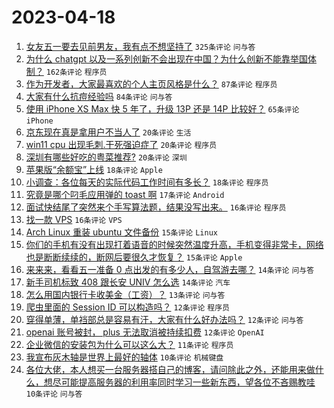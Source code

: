 # 2023-04-18

1. [女友五一要去见前男友，我有点不想坚持了](https://www.v2ex.com/t/933324) `325条评论` `问与答`
1. [为什么 chatgpt 以及一系列创新不会出现在中国？为什么创新不能靠举国体制？](https://www.v2ex.com/t/933384) `162条评论` `程序员`
1. [作为开发者，大家最喜欢的个人主页风格是什么？](https://www.v2ex.com/t/933373) `87条评论` `程序员`
1. [大家有什么抗痘经验吗](https://www.v2ex.com/t/933376) `84条评论` `问与答`
1. [使用 iPhone XS Max 快 5 年了，升级 13P 还是 14P 比较好？](https://www.v2ex.com/t/933339) `65条评论` `iPhone`
1. [京东现在真是拿用户不当人了](https://www.v2ex.com/t/933403) `20条评论` `生活`
1. [win11 cpu 出现毛刺.干死强迫症了](https://www.v2ex.com/t/933349) `20条评论` `程序员`
1. [深圳有哪些好吃的粤菜推荐?](https://www.v2ex.com/t/933334) `20条评论` `深圳`
1. [苹果版“余额宝”上线](https://www.v2ex.com/t/933362) `18条评论` `Apple`
1. [小调查：各位每天的实际代码工作时间有多长？](https://www.v2ex.com/t/933353) `18条评论` `程序员`
1. [究竟是哪个叼毛应用弹的 toast 啊](https://www.v2ex.com/t/933363) `17条评论` `Android`
1. [面试快结尾了突然来个手写算法题，结果没写出来。](https://www.v2ex.com/t/933344) `16条评论` `程序员`
1. [找一款 VPS](https://www.v2ex.com/t/933335) `16条评论` `VPS`
1. [Arch Linux 重装 ubuntu 文件备份](https://www.v2ex.com/t/933430) `15条评论` `Linux`
1. [你们的手机有没有出现打着语音的时候突然温度升高，手机变得非常卡，网络也是断断续续的，断网后要很久才恢复？](https://www.v2ex.com/t/933330) `15条评论` `Apple`
1. [来来来，看看五一准备 0 点出发的有多少人，自驾游去哪？](https://www.v2ex.com/t/933392) `14条评论` `问与答`
1. [新手司机标致 408 跟长安 UNIV 怎么选](https://www.v2ex.com/t/933380) `14条评论` `汽车`
1. [怎么用国内银行卡收美金（工资）？](https://www.v2ex.com/t/933391) `13条评论` `问与答`
1. [爬虫里面的 Session ID 可以构造吗？](https://www.v2ex.com/t/933472) `12条评论` `程序员`
1. [穿得单薄，单裆部总是容易有汗，大家有什么好办法吗？](https://www.v2ex.com/t/933388) `12条评论` `问与答`
1. [openai 账号被封， plus 无法取消被持续扣费](https://www.v2ex.com/t/933387) `12条评论` `OpenAI`
1. [企业微信的安装包为什么可以这么大？](https://www.v2ex.com/t/933345) `11条评论` `程序员`
1. [我宣布灰木轴是世界上最好的轴体](https://www.v2ex.com/t/933429) `10条评论` `机械键盘`
1. [各位大佬，本人想买一台服务器搭自己的博客，请问除此之外，还能用来做什么，想尽可能提高服务器的利用率同时学习一些新东西，望各位不吝赐教哇](https://www.v2ex.com/t/933407) `10条评论` `问与答`
